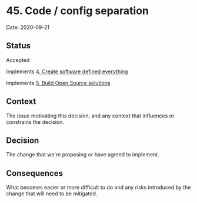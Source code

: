 # 45. Code / config separation

Date: 2020-09-21

## Status

Accepted

Implements [4. Create software defined everything](0004-create-software-defined-everything.md)

Implements [5. Build Open Source solutions](0005-build-open-source-solutions.md)

## Context

The issue motivating this decision, and any context that influences or constrains the decision.

## Decision

The change that we're proposing or have agreed to implement.

## Consequences

What becomes easier or more difficult to do and any risks introduced by the change that will need to be mitigated.

